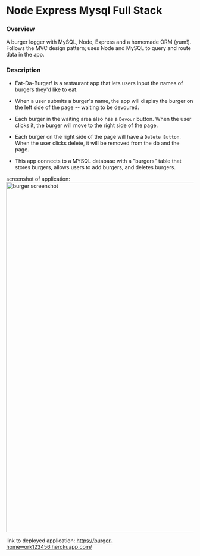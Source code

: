 # Node Express Mysql Full Stack

### Overview

A burger logger with MySQL, Node, Express and a homemade ORM (yum!). Follows the MVC design pattern; uses Node and MySQL to query and route data in the app.


### Description

* Eat-Da-Burger! is a restaurant app that lets users input the names of burgers they'd like to eat.

* When a user submits a burger's name, the app will display the burger on the left side of the page -- waiting to be devoured.

* Each burger in the waiting area also has a `Devour` button. When the user clicks it, the burger will move to the right side of the page.

* Each burger on the right side of the page will have a `Delete Button`.  When the user clicks delete, it will be removed from the db and the page.

* This app connects to a MYSQL database with a "burgers" table that stores burgers, allows users to add burgers, and deletes burgers.
 

screenshot of application: <img width="940" alt="burger screenshot" src="https://user-images.githubusercontent.com/67657449/101078134-b9d22400-3573-11eb-853c-c3f0cf7a4def.png">

link to deployed application: https://burger-homework123456.herokuapp.com/